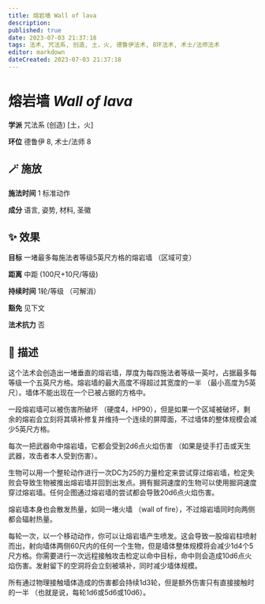 ```yaml
---
title: 熔岩墙 Wall of lava
description: 
published: true
date: 2023-07-03 21:37:18
tags: 法术, 咒法系, 创造, 土，火, 德鲁伊法术, 8环法术, 术士/法师法术
editor: markdown
dateCreated: 2023-07-03 21:37:18
---
```


# **熔岩墙** *Wall of lava*

**学派** 咒法系 (创造) \[土，火\] 

**环位** 德鲁伊 8, 术士/法师 8

## 🪄 施放

**施法时间** 1 标准动作

**成分** 语言, 姿势, 材料, 圣徽

## ✨ 效果 

**目标** 一堵最多每施法者等级5英尺方格的熔岩墙 （区域可变） 

**距离** 中距 (100尺+10尺/等级)  

**持续时间** 1轮/等级 （可解消） 

**豁免** 见下文

**法术抗力** 否

## 📖 描述

这个法术会创造出一堵垂直的熔岩墙，厚度为每四施法者等级一英吋，占据最多每等级一个五英尺方格。熔岩墙的最大高度不得超过其宽度的一半 （最小高度为5英尺）。墙体不能出现在一个已被占据的方格中。

一段熔岩墙可以被伤害所破坏 （硬度4，HP90），但是如果一个区域被破坏，剩余的熔岩会立刻将其填补修复并维持一个连续的屏障面，不过墙体的整体规模会减少5英尺方格。

每次一把武器命中熔岩墙，它都会受到2d6点火焰伤害 （如果是徒手打击或天生武器，攻击者本人受到伤害）。

生物可以用一个整轮动作进行一次DC为25的力量检定来尝试穿过熔岩墙，检定失败会导致生物被推出熔岩墙并回到出发点。拥有掘洞速度的生物可以使用掘洞速度穿过熔岩墙。任何企图通过熔岩墙的尝试都会导致20d6点火焰伤害。

熔岩墙本身也会散发热量，如同一堵火墙 （wall of fire），不过熔岩墙同时向两侧都会辐射热量。

每轮一次，以一个移动动作，你可以让熔岩墙产生喷发。这会导致一股熔岩柱喷射而出，射向墙体两侧60尺内的任何一个生物，但是墙体整体规模将会减少1d4个5尺方格。你需要进行一次远程接触攻击检定以命中目标，命中则会造成10d6点火焰伤害。发射留下的空洞将会立刻被填补，同时减少墙体规模。

所有通过物理接触墙体造成的伤害都会持续1d3轮，但是额外伤害只有直接接触时的一半 （也就是说，每轮1d6或5d6或10d6）。
    